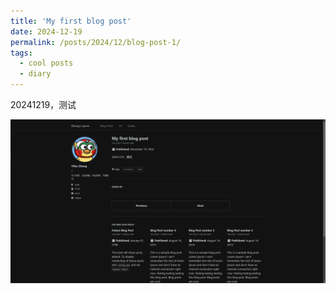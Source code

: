 ```yaml
---
title: 'My first blog post'
date: 2024-12-19
permalink: /posts/2024/12/blog-post-1/
tags:
  - cool posts
  - diary
---
```

20241219，测试

![alt text](/_pic/image.png)